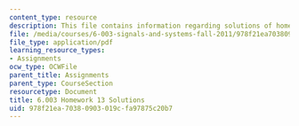 ```yaml
---
content_type: resource
description: This file contains information regarding solutions of homework 13.
file: /media/courses/6-003-signals-and-systems-fall-2011/978f21ea70380903019cfa97875c20b7_MIT6_003F11_sol13.pdf
file_type: application/pdf
learning_resource_types:
- Assignments
ocw_type: OCWFile
parent_title: Assignments
parent_type: CourseSection
resourcetype: Document
title: 6.003 Homework 13 Solutions
uid: 978f21ea-7038-0903-019c-fa97875c20b7
---
```

